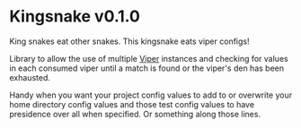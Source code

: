 Kingsnake v0.1.0
================

King snakes eat other snakes. This kingsnake eats viper configs!

Library to allow the use of multiple [Viper][] instances and checking for values in each consumed viper until a match is found or the viper's den has been exhausted.

Handy when you want your project config values to add to or overwrite your home directory config values and those test config values to have presidence over all when specified. Or something along those lines.


[Viper]: https://github.com/spf13/viper



